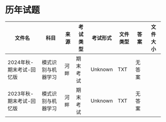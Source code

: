 # 历年试题

文件名|科目|来源|考试类型|考试形式|文件类型|答案|文件大小
---|---|---|---|---|---|---|---
2024年秋-期末考试-回忆版|模式识别与机器学习|河畔|期末考试|Unknown|TXT|无答案
2023年秋-期末考试-回忆版|模式识别与机器学习|河畔|期末考试|Unknown|TXT|无答案|
